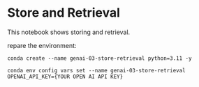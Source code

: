 # Store and Retrieval

This notebook shows storing and retrieval.

repare the environment:
```
conda create --name genai-03-store-retrieval python=3.11 -y

conda env config vars set --name genai-03-store-retrieval OPENAI_API_KEY={YOUR OPEN AI API KEY}
```
